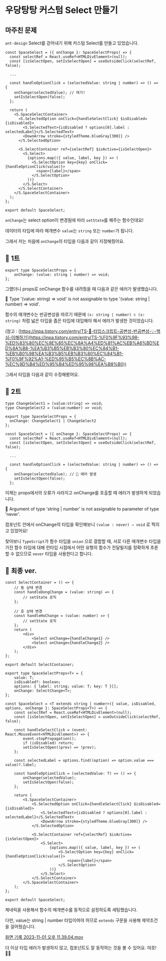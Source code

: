 # 우당탕탕 커스텀 Select 만들기

## 마주친 문제

`ant-design` Select를 걷어내기 위해 커스텀 Select를 만들고 있었습니다.

```tsx
const SpaceSelect = ({ onChange }: SpaceSelectProps) => {
  const selectRef = React.useRef<HTMLDivElement>(null);
  const [isSelectOpen, setIsSelectOpen] = useOutsideClick(selectRef, false);

  ...

  const handleOptionClick = (selectedValue: string | number) => () => {
    onChange(selectedValue); // 여기!
    setIsSelectOpen(false);
  };

  return (
    <S.SpaceSelectContainer>
      <S.SelectedOption onClick={handleSelectClick} $isDisabled={isDisabled}>
        <S.SelectedText>{isDisabled ? options[0].label : selectedLabel}</S.SelectedText>
        <DownArrow stroke={styledTheme.blueGray[300]} />
      </S.SelectedOption>

      <S.SelectContainer ref={selectRef} $isActive={isSelectOpen}>
        <S.Select>
          {options.map(({ value, label, key }) => (
            <S.SelectOption key={key} onClick={handleOptionClick(value)}>
              <span>{label}</span>
            </S.SelectOption>
          ))}
        </S.Select>
      </S.SelectContainer>
    </S.SpaceSelectContainer>
  );
};

export default SpaceSelect;
```

`onChange`는 select option이 변경됨에 따라 `setState`를 해주는 함수인데요!

데이터의 타입에 따라 매개변수 `value`는 `string` 또는 `number`가 됩니다.

그래서 저는 처음에 `onChange`의 타입을 다음과 같이 지정해줬어요.

## 🧐 1트

```tsx
export type SpaceSelectProps = {
	onChange: (value: string | number) => void;
};
```

그랬더니 props로 onChange 함수를 내려줬을 때 다음과 같은 에러가 발생했습니다.

<aside>
🚨 Type '(value: string) => void' is not assignable to type '(value: string | number) => void'.

</aside>

함수의 매개변수는 반공변성을 따르기 때문에 `(x: string | number) ⊂ (x: string)` 처럼 넓은 타입을 좁은 타입에 대입해야 해서 에러가 발생한 것이었습니다.

(참고 : [https://inpa.tistory.com/entry/TS-📘-타입스크립트-공변성-반공변성-💡-핵심-이해하기](https://inpa.tistory.com/entry/TS-%F0%9F%93%98-%ED%83%80%EC%9E%85%EC%8A%A4%ED%81%AC%EB%A6%BD%ED%8A%B8-%EA%B3%B5%EB%B3%80%EC%84%B1-%EB%B0%98%EA%B3%B5%EB%B3%80%EC%84%B1-%F0%9F%92%A1-%ED%95%B5%EC%8B%AC-%EC%9D%B4%ED%95%B4%ED%95%98%EA%B8%B0))

그래서 타입을 다음과 같이 수정해봤어요.

## 🧐 2트

```tsx
type ChangeSelect1 = (value:string) => void;
type ChangeSelect2 = (value:number) => void;

export type SpaceSelectProps = {
  onChange: ChangeSelect1 | ChangeSelect2
};

const SpaceSelect = ({ onChange }: SpaceSelectProps) => {
  const selectRef = React.useRef<HTMLDivElement>(null);
  const [isSelectOpen, setIsSelectOpen] = useOutsideClick(selectRef, false);

  ...

  const handleOptionClick = (selectedValue: string | number) => () => {
    onChange(selectedValue); // 🚨 에러 발생
    setIsSelectOpen(false);
  };

```

이제는 props에서의 오류가 사라지고 onChange를 호출할 때 에러가 발생하게 되었습니다.

<aside>
🚨 Argument of type 'string | number' is not assignable to parameter of type 'never'.

</aside>

컴포넌트 안에서 onChange의 타입을 확인해보니 `(value : never) ⇒ void` 로 찍히고 있었어요!

찾아보니 `TypeScript`가 함수 타입을 `union` 으로 결합할 때, 서로 다른 매개변수 타입을 가진 함수 타입에 대해 런타임 시점에서 어떤 유형의 함수가 전달될지를 정확하게 추론할 수 없으므로 `never` 타입을 사용한다고 합니다.

## 🧐 최종 ver.

```tsx
const SelectContainer = () => {
	// 동 상태 변경
	const handleDongChange = (value: string) => {
		// setState 로직
	};

	// 호 상태 변경
	const handleHoChange = (value: number) => {
		// setState 로직
	};
	return (
		<div>
			<Select onChange={handleChange1} />
			<Select onChange={handleChange2} />
		</div>
	);
};

export default SelectContainer;
```

```tsx
export type SpaceSelectProps<T> = {
	value: T;
	isDisabled?: boolean;
	options: { label: string; value: T; key: T }[];
	onChange: SelectChange<T>;
};

const SpaceSelect = <T extends string | number>({ value, isDisabled, options, onChange }: SpaceSelectProps<T>) => {
	const selectRef = React.useRef<HTMLDivElement>(null);
	const [isSelectOpen, setIsSelectOpen] = useOutsideClick(selectRef, false);

	const handleSelectClick = (event: React.MouseEvent<HTMLDivElement>) => {
		event.stopPropagation();
		if (isDisabled) return;
		setIsSelectOpen((prev) => !prev);
	};

	const selectedLabel = options.find((option) => option.value === value)?.label;

	const handleOptionClick = (selectedValue: T) => () => {
		onChange(selectedValue);
		setIsSelectOpen(false);
	};

	return (
		<S.SpaceSelectContainer>
			<S.SelectedOption onClick={handleSelectClick} $isDisabled={isDisabled}>
				<S.SelectedText>{isDisabled ? options[0].label : selectedLabel}</S.SelectedText>
				<DownArrow stroke={styledTheme.blueGray[300]} />
			</S.SelectedOption>

			<S.SelectContainer ref={selectRef} $isActive={isSelectOpen}>
				<S.Select>
					{options.map(({ value, label, key }) => (
						<S.SelectOption key={key} onClick={handleOptionClick(value)}>
							<span>{label}</span>
						</S.SelectOption>
					))}
				</S.Select>
			</S.SelectContainer>
		</S.SpaceSelectContainer>
	);
};

export default SpaceSelect;
```

제네릭을 사용해서 함수의 매개변수를 동적으로 설정하도록 세팅했습니다.

다만, value는 string | number 타입이여야 하므로 `extends` 구문을 사용해 제약조건을 걸어줬습니다.

[화면 기록 2023-11-01 오후 11.39.04.mov](https://prod-files-secure.s3.us-west-2.amazonaws.com/985439c2-c6eb-4961-875d-0c60d2cd75a9/21734254-5935-472e-9393-5d0b6e83cd94/%E1%84%92%E1%85%AA%E1%84%86%E1%85%A7%E1%86%AB_%E1%84%80%E1%85%B5%E1%84%85%E1%85%A9%E1%86%A8_2023-11-01_%E1%84%8B%E1%85%A9%E1%84%92%E1%85%AE_11.39.04.mov)

더 이상 타입 에러가 발생하지 않고, 컴포넌트도 잘 동작하는 것을 볼 수 있어요. 야호! 🤸‍♂️

